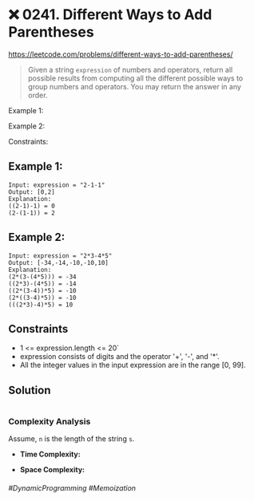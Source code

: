 # ❌ 0241. Different Ways to Add Parentheses
https://leetcode.com/problems/different-ways-to-add-parentheses/

> Given a string `expression` of numbers and operators, return all possible results from computing all the different possible ways to group numbers and operators. You may return the answer in any order.

 

Example 1:


Example 2:


 

Constraints:


## Example 1:
```
Input: expression = "2-1-1"
Output: [0,2]
Explanation:
((2-1)-1) = 0 
(2-(1-1)) = 2
```
## Example 2:
```
Input: expression = "2*3-4*5"
Output: [-34,-14,-10,-10,10]
Explanation:
(2*(3-(4*5))) = -34 
((2*3)-(4*5)) = -14 
((2*(3-4))*5) = -10 
(2*((3-4)*5)) = -10 
(((2*3)-4)*5) = 10
```


## Constraints
- 1 <= expression.length <= 20`
- expression consists of digits and the operator '+', '-', and '*'.
- All the integer values in the input expression are in the range [0, 99].
## Solution 



````js

````
### Complexity Analysis

Assume, `n` is the length of the string `s`.
- <b>Time Complexity:</b> 

- <b>Space Complexity:</b> 
###### #DynamicProgramming #Memoization
